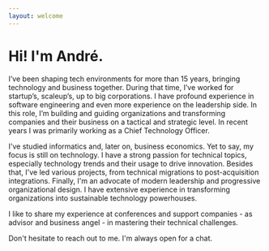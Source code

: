 ```yaml
---
layout: welcome
---
```


# Hi! I'm André.

I’ve been shaping tech environments for more than 15 years, bringing technology and business together. During that time, I’ve worked for startup’s, scaleup’s, up to big corporations. I have profound experience in software engineering and even more experience on the leadership side. In this role, I’m building and guiding organizations and transforming companies and their business on a tactical and strategic level. In recent years I was primarily working as a Chief Technology Officer.

I've studied informatics and, later on, business economics. Yet to say, my focus is still on technology. I have a strong passion for technical topics, especially technology trends and their usage to drive innovation. Besides that, I've led various projects, from technical migrations to post-acquisition integrations. Finally, I'm an advocate of modern leadership and progressive organizational design. I have extensive experience in transforming organizations into sustainable technology powerhouses.

I like to share my experience at conferences and support companies - as advisor and business angel - in mastering their technical challenges.

Don't hesitate to reach out to me. I'm always open for a chat.